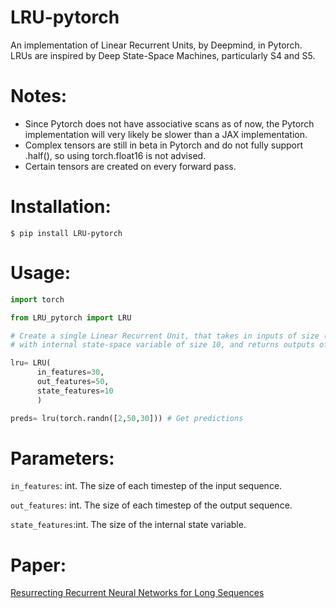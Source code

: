 # LRU-pytorch
An implementation of Linear Recurrent Units, by Deepmind, in Pytorch. LRUs are inspired by Deep State-Space Machines, particularly S4 and S5.

# Notes:
+ Since Pytorch does not have associative scans as of now, the Pytorch implementation will very likely be slower than a JAX implementation.
+ Complex tensors are still in beta in Pytorch and do not fully support .half(), so using torch.float16 is not advised.
+ Certain tensors are created on every forward pass.

# Installation:
```
$ pip install LRU-pytorch
```
# Usage:
```python
import torch

from LRU_pytorch import LRU

# Create a single Linear Recurrent Unit, that takes in inputs of size (batch_size, seq_length, 30) (or (seq_length, 30)), 
# with internal state-space variable of size 10, and returns outputs of (batch_size, seq_length, 50) (or (seq_length, 50)).

lru= LRU(
      in_features=30,
      out_features=50,
      state_features=10
      )

preds= lru(torch.randn([2,50,30])) # Get predictions
```
# Parameters:
```in_features```: int. The size of each timestep of the input sequence.

```out_features```: int. The size of each timestep of the output sequence.

```state_features```:int. The size of the internal state variable.

# Paper:
<a href='https://arxiv.org/abs/2303.06349'>Resurrecting Recurrent Neural Networks for Long Sequences</a>



